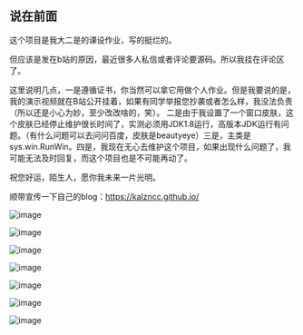 ## 说在前面
这个项目是我大二是的课设作业，写的挺烂的。

但应该是发在b站的原因，最近很多人私信或者评论要源码。所以我挂在评论区了。

这里说明几点，一是遵循证书，你当然可以拿它用做个人作业。但是我要说的是，我的演示视频就在B站公开挂着，如果有同学举报您抄袭或者怎么样，我没法负责（所以还是小心为妙，至少改改啥的，笑）。
二是由于我设置了一个窗口皮肤，这个皮肤已经停止维护很长时间了，实测必须用JDK1.8运行，高版本JDK运行有问题。（有什么问题可以去问问百度，皮肤是beautyeye）三是，主类是sys.win.RunWin。四是，我现在无心去维护这个项目，如果出现什么问题了，我可能无法及时回复，而这个项目也是不可能再动了。

祝您好运，陌生人，愿你我未来一片光明。

顺带宣传一下自己的blog：https://kalzncc.github.io/




![image](https://user-images.githubusercontent.com/44296812/122388199-35407380-cfa2-11eb-8a57-41019d7fdb7c.png)

![image](https://user-images.githubusercontent.com/44296812/122388231-42f5f900-cfa2-11eb-99e9-5da65aeaec12.png)

![image](https://user-images.githubusercontent.com/44296812/122388246-46898000-cfa2-11eb-9009-4d5c49cc009d.png)

![image](https://user-images.githubusercontent.com/44296812/122388268-4d17f780-cfa2-11eb-8746-2fc27df0c685.png)

![image](https://user-images.githubusercontent.com/44296812/122388292-543f0580-cfa2-11eb-857e-21c602af6079.png)

![image](https://user-images.githubusercontent.com/44296812/122388465-7df82c80-cfa2-11eb-9277-a849cf3020e1.png)

![image](https://user-images.githubusercontent.com/44296812/122388513-86e8fe00-cfa2-11eb-954e-2af7999ab89e.png)
